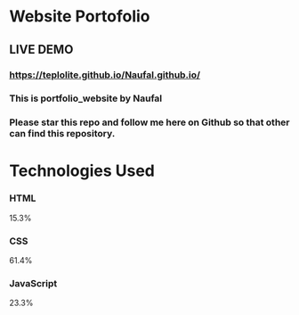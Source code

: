 # Website Portofolio
## LIVE DEMO
### https://teplolite.github.io/Naufal.github.io/
### This is portfolio_website by Naufal
### Please star this repo and follow me here on Github so that other can find this repository.

# Technologies Used

### HTML
15.3%
 
### CSS
61.4%
 
### JavaScript
23.3%

